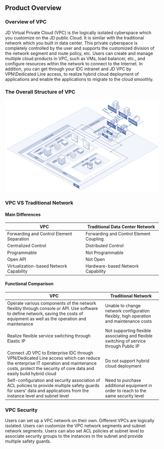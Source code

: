 ## Product Overview

### Overview of VPC

JD Virtual Private Cloud (VPC) is the logically isolated cyberspace which you customize on the JD public Cloud. It is similar with the traditional network which you built in data center. This private cyberspace is completely controlled by the user and supports the customized division of the network segment and route policy, etc. Users can create and manage multiple cloud products in VPC, such as VMs, load balancer, etc., and configure resources within the network to connect to the Internet. In addition, you can get through your IDC intranet and JD VPC by VPN\Dedicated Line access, to realize hybrid cloud deployment of applications and enable the applications to migrate to the cloud smoothly.



### The Overall Structure of VPC

![私有网络整体结构](/image/Networking/Virtual-Private-Cloud/VPC_Infrastrucure.png)



### VPC VS Traditional Network

#### Main Differences

| VPC | Traditional Data Center Network |
| -------------------- | ------------------ |
| Forwarding and Control Element Separation | Forwarding and Control Element Coupling |
| Centralized Control | Distributed Control |
| Programmable               | Not Programmable           |
| Open API              | Not Open             |
| Virtualization-based Network Capability | Hardware-based Network Capability |



#### Functional Comparison

| VPC | Traditional Network |
| ------------------------------------------------------------ | ------------------------------------ |
| Operate various components of the network flexibly through console or API. Use software to define network, saving the costs of equipment as well as the operation and maintenance | Unable to change network configuration flexibly, high operation and maintenance costs |
| Realize flexible service switching through Elastic IP | Not supporting flexible associating and flexible switching of service through Public IP |
| Connect JD VPC to Enterprise IDC through VPN/Dedicated Line access which can reduce the enterprise IT operation and maintenance costs, protect the security of core data and easily build hybrid cloud | Do not support hybrid cloud deployment |
| Self-configuration and security association of ACL policies to provide multiple safety guards for users' data and applications from the instance level and subnet level | Need to purchase additional equipment in order to reach to the same security level |

 

### VPC Security

Users can set up a VPC network on their own. Different VPCs are logically isolated. Users can customize the VPC network segments and subnet network segments. Users can also set ACL policies at subnet level to associate security groups to the instances in the subnet and provide multiple safety guards.

